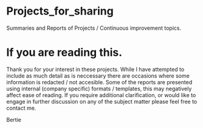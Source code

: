 # Projects_for_sharing
Summaries and Reports of Projects / Continuous improvement topics.

# If you are reading this.
Thank you for your interest in these projects.
While I have attempted to include as much detail as is neccessary there are occasions where some information is redacted / not accesible.
Some of the reports are presented using internal (company specific) formats / templates, this may negatively affect ease of reading.
If you require additional clarification, or would like to engage in further discussion on any of the subject matter please feel free to contact me.

Bertie
